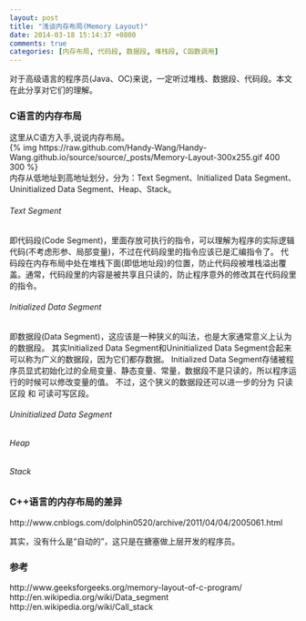 ```yaml
---
layout: post
title: "浅谈内存布局(Memory Layout)"
date: 2014-03-18 15:14:37 +0800
comments: true
categories: [内存布局, 代码段, 数据段, 堆栈段, C函数调用]
---
```


对于高级语言的程序员(Java、OC)来说，一定听过堆栈、数据段、代码段。本文在此分享对它们的理解。

<h3>C语言的内存布局</h3>
   这里从C语方入手,说说内存布局。<br/>
{% img https://raw.github.com/Handy-Wang/Handy-Wang.github.io/source/source/_posts/Memory-Layout-300x255.gif 400 300 %}<br/>
   内存从低地址到高地址划分，分为：Text Segment、Initialized Data Segment、Uninitialized Data Segment、Heap、Stack。<br/>
   
<h6>Text Segment</h6>
	即代码段(Code Segment)，里面存放可执行的指令，可以理解为程序的实际逻辑代码(不考虑形参、局部变量)，不过在代码段里的指令应该已是汇编指令了。
代码段在内存布局中处在堆栈下面(即低地址段)的位置，防止代码段被堆栈溢出覆盖。通常，代码段里的内容是被共享且只读的，防止程序意外的修改其在代码段里的指令。

<h6>Initialized Data Segment</h6>
	即数据段(Data Segment)，这应该是一种狭义的叫法，也是大家通常意义上认为的数据段。
其实Initialized Data Segment和Uninitialized Data Segment合起来可以称为广义的数据段，因为它们都存数据。
Initialized Data Segment存储被程序员显式初始化过的全局变量、静态变量、常量，数据段不是只读的，所以程序运行的时候可以修改变量的值。
不过，这个狭义的数据段还可以进一步的分为 只读区段 和 可读可写区段。

<h6>Uninitialized Data Segment</h6>
<h6>Heap</h6>
<h6>Stack</h6>


<h3>C++语言的内存布局的差异</h3>
http://www.cnblogs.com/dolphin0520/archive/2011/04/04/2005061.html

其实，没有什么是“自动的”，这只是在搪塞做上层开发的程序员。

<h3>参考</h3>
http://www.geeksforgeeks.org/memory-layout-of-c-program/
http://en.wikipedia.org/wiki/Data_segment
http://en.wikipedia.org/wiki/Call_stack